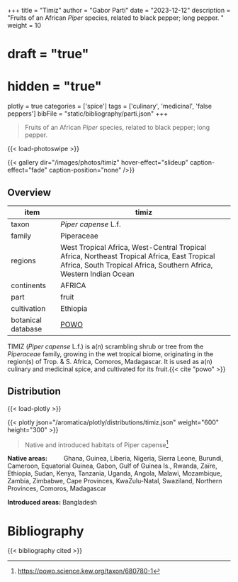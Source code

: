 +++
title = "Timiz"
author = "Gabor Parti"
date = "2023-12-12"
description = "Fruits of an African *Piper* species, related to black pepper; long pepper. "
weight = 10
# draft = "true"
# hidden = "true"
plotly = true
categories = ['spice']
tags = ['culinary', 'medicinal', 'false peppers']
bibFile = "static/bibliography/parti.json"
+++

>Fruits of an African *Piper* species, related to black pepper; long pepper.  [<i class="fab fa-wikipedia-w"></i>](https://en.wikipedia.org/wiki/Piper_capense)

{{< load-photoswipe >}}

{{< gallery dir="/images/photos/timiz" hover-effect="slideup" caption-effect="fade" caption-position="none" />}}

<center>



</center>

## Overview

|       item       |                                                                              timiz                                                                              |
|------------------|-----------------------------------------------------------------------------------------------------------------------------------------------------------------|
|       taxon      |                                                                       *Piper capense* L.f.                                                                      |
|      family      |                                                                            Piperaceae                                                                           |
|      regions     |West Tropical Africa, West-Central Tropical Africa, Northeast Tropical Africa, East Tropical Africa, South Tropical Africa, Southern Africa, Western Indian Ocean|
|    continents    |                                                                              AFRICA                                                                             |
|       part       |                                                                              fruit                                                                              |
|    cultivation   |                                                                             Ethiopia                                                                            |
|botanical database|                                                       [POWO](https://powo.science.kew.org/taxon/680780-1)                                                       |

TIMIZ (*Piper capense* L.f.) is a(n) scrambling shrub or tree from the *Piperaceae* family, growing in the wet tropical biome, originating in the region(s) of Trop. & S. Africa, Comoros, Madagascar. It is used as a(n) culinary and medicinal spice, and cultivated for its fruit.{{< cite "powo" >}}



## Distribution

{{< load-plotly >}}

{{< plotly json="/aromatica/plotly/distributions/timiz.json" weight="600" height="300" >}}

>Native and introduced habitats of Piper capense[^powo]

[^powo]: https://powo.science.kew.org/taxon/680780-1

<p style="text-align:left;">

**Native areas:** &ensp; &ensp; &ensp; Ghana, Guinea, Liberia, Nigeria, Sierra Leone, Burundi, Cameroon, Equatorial Guinea, Gabon, Gulf of Guinea Is., Rwanda, Zaïre, Ethiopia, Sudan, Kenya, Tanzania, Uganda, Angola, Malawi, Mozambique, Zambia, Zimbabwe, Cape Provinces, KwaZulu-Natal, Swaziland, Northern Provinces, Comoros, Madagascar

**Introduced areas:** Bangladesh

</p>



# Bibliography

{{< bibliography cited >}}

